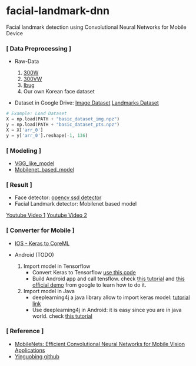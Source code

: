 # facial-landmark-dnn
Facial landmark detection using Convolutional Neural Networks for Mobile Device

### [ Data Preprocessing ]
- Raw-Data
    1. [300W](https://ibug.doc.ic.ac.uk/resources/300-W/)
    2. [300VW](https://ibug.doc.ic.ac.uk/resources/300-VW/)
    3. [Ibug](https://ibug.doc.ic.ac.uk/resources/facial-point-annotations/)
    4. Our own Korean face dataset
    
- Dataset in Google Drive: [Image Dataset](https://drive.google.com/file/d/1I-azq5nKd-8YOLiKz2xVxJMXhvjhtW6s/view?usp=sharing)
[Landmarks Dataset](https://drive.google.com/file/d/1J7MC48fQtB_AVSFo4gefqfApw3dsWBak/view?usp=sharing)
```python
# Example: Load Dataset
X = np.load(PATH + "basic_dataset_img.npz")
y = np.load(PATH + "basic_dataset_pts.npz")
X = X['arr_0']
y = y['arr_0'].reshape(-1, 136)
```

### [ Modeling ]
- [VGG_like_model](./modeling/train_basic_models.py) 
- [Mobilenet_based_model](./modeling/train_mobilenets.py)

### [ Result ]
- Face detector: [opencv ssd detector](https://www.pyimagesearch.com/2018/02/26/face-detection-with-opencv-and-deep-learning/)
- Facial Landmark detector: Mobilenet based model

[Youtube Video 1](https://www.youtube.com/watch?v=0CwBjoHU5os)
[Youtube Video 2](https://www.youtube.com/watch?v=ovMdKCaAuMc)

### [ Converter for Mobile ]
- [IOS - Keras to CoreML](./testing/convert.py)

- Android (TODO)
    1. Import model in Tensorflow
        - Convert Keras to Tensorflow [use this code](https://github.com/amir-abdi/keras_to_tensorflow/blob/master/keras_to_tensorflow.ipynb)
        - Build Android app and call tensflow. check [this tutorial](https://omid.al/posts/2017-02-20-Tutorial-Build-Your-First-Tensorflow-Android-App.html) and [this official demo](https://github.com/tensorflow/tensorflow/tree/master/tensorflow/examples/android) from google to learn how to do it.
    2. Import model in Java
        - deeplearning4j a java library allow to import keras model: [tutorial link](https://deeplearning4j.org/model-import-keras)
        - Use deeplearning4j in Android: it is easy since you are in java world. check [this tutorial](https://deeplearning4j.org/android)

### [ Reference ]
- [MobileNets: Efficient Convolutional Neural Networks for Mobile Vision Applications](https://arxiv.org/abs/1704.04861)
- [Yinguobing github](https://github.com/yinguobing)




